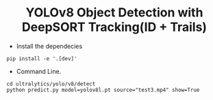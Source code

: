 <H1 align="center">
YOLOv8 Object Detection with DeepSORT Tracking(ID + Trails) </H1>

- Install the dependecies
```
pip install -e '.[dev]'

```

- Command Line.
```
cd ultralytics/yolo/v8/detect
python predict.py model=yolov8l.pt source="test3.mp4" show=True
```